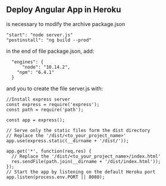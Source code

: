 ## Deploy Angular App in Heroku

is necessary to modify the archive package.json
```
"start": "node server.js"
"postinstall": "ng build --prod"
```

in the end of file package.json, add:
```
  "engines": {
	  "node": "10.14.2",
    "npm": "6.4.1"
  }
```

and you to create the file server.js with:

```Node
//Install express server
const express = require('express');
const path = require('path');
 
const app = express();
 
// Serve only the static files form the dist directory
// Replace the '/dist/<to_your_project_name>'
app.use(express.static(__dirname + '/dist/'));
 
app.get('*', function(req,res) {
  // Replace the '/dist/<to_your_project_name>/index.html'
  res.sendFile(path.join(__dirname + '/dist/index.html'));
});
// Start the app by listening on the default Heroku port
app.listen(process.env.PORT || 8080);
```
